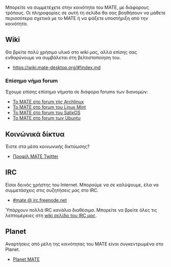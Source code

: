 <!--
.. link:
.. description:
.. tags: Forums,Wiki,IRC,Planet
.. date: 2011-12-05 07:14:07
.. title: Κοινότητα
.. slug: community
-->

Μπορείτε να συμμετέχετε στην κοινότητα του MATE, με διάφορους τρόπους.
Οι πληροφορίες σε αυτή τη σελίδα θα σας βοηθήσουν να μάθετε περισσότερα σχετικά με το MATE 
ή να ψάξετε υποστήριξη από την κοινότητα.

## Wiki

Θα βρείτε πολύ χρήσιμο υλικό στο wiki μας, αλλά επίσης σας ενθαρύνουμε 
να συμβάλεται στη βελτιστοποίηση του.

  * <https://wiki.mate-desktop.org/#!index.md>

### Επίσημο νήμα forum

Έχουμε επίσης επίσημα νήματα σε διάφορα forums των διανομών:

  * [Το MATE στο forum τής Archlinux](https://bbs.archlinux.org/viewtopic.php?id=121162&p=1)
  * [Το MATE στο forum του Linux Mint](https://forums.linuxmint.com/viewtopic.php?t=86481)
  * [Το MATE στο forum του SalixOS](https://www.salixos.org/forum/viewtopic.php?f=17&t=3371)
  * [Το MATE στο forum των Ubuntu](https://ubuntuforums.org/showthread.php?p=11333073)

## Κοινώνικά δίκτυα

Έιστε στα μέσα κοινωνικής δικτύωσης?

  * [Προφίλ MATE Twitter](https://twitter.com/mate_desktop) 

## IRC

Είσαι δεινός χρήστης του Internet. Μπορούμε να σε καλύψουμε, έλα να συμμετάσχεις στις συζητήσεις μας στο IRC.

  * [#mate @ irc.freenode.net](https://webchat.freenode.net/?channels=#mate)

Ύπάρχουν πολλά IRC κανάλια διαθέσιμα. Μπορείτε να βρείτε όλες τις λεπτομέρειες στη [wiki σελίδα του IRC μας](https://wiki.mate-desktop.org/#!pages/irc.md).

## Planet

Αναρτήσεις από μέλη της κοινότητας του MATE είναι συγκεντρωμένα στο Planet.

  * [Planet MATE](https://planet.mate-desktop.org)
